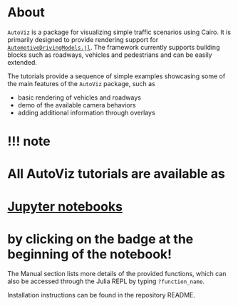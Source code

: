 # About

`AutoViz` is a package for visualizing simple traffic scenarios using Cairo.
It is primarily designed to provide rendering support for
[`AutomotiveDrivingModels.jl`](https://github.com/sisl/AutomotiveDrivingModels.jl).
The framework currently supports building blocks such as roadways,
vehicles and pedestrians and can be easily extended.

The tutorials provide a sequence of simple examples showcasing some of the main
features of the `AutoViz` package, such as
 - basic rendering of vehicles and roadways
 - demo of the available camera behaviors
 - adding additional information through overlays

# !!! note
#     All AutoViz tutorials are available as
#     [Jupyter notebooks](https://nbviewer.jupyter.org/)
#     by clicking on the badge at the beginning of the notebook!

The Manual section lists more details of the provided functions,
which can also be accessed through the Julia REPL by typing `?function_name`.

Installation instructions can be found in the repository README.

